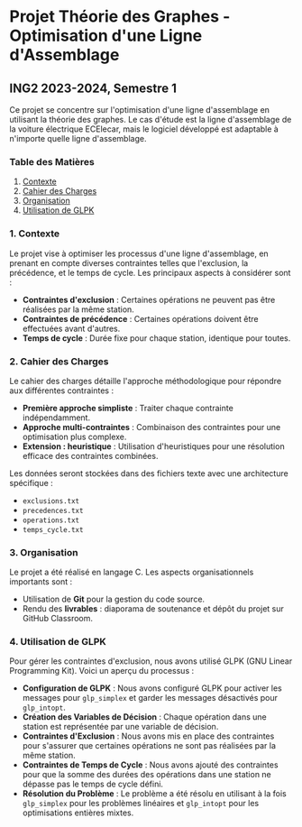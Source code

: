 # Projet Théorie des Graphes - Optimisation d'une Ligne d'Assemblage
## ING2 2023-2024, Semestre 1

Ce projet se concentre sur l'optimisation d'une ligne d'assemblage en utilisant la théorie des graphes. Le cas d'étude est la ligne d'assemblage de la voiture électrique ECElecar, mais le logiciel développé est adaptable à n'importe quelle ligne d'assemblage.

### Table des Matières
1. [Contexte](#1-contexte)
2. [Cahier des Charges](#2-cahier-des-charges)
3. [Organisation](#3-organisation)
4. [Utilisation de GLPK](#4-utilisation-de-glpk)

### 1. Contexte
Le projet vise à optimiser les processus d'une ligne d'assemblage, en prenant en compte diverses contraintes telles que l'exclusion, la précédence, et le temps de cycle. Les principaux aspects à considérer sont :
- **Contraintes d'exclusion** : Certaines opérations ne peuvent pas être réalisées par la même station.
- **Contraintes de précédence** : Certaines opérations doivent être effectuées avant d'autres.
- **Temps de cycle** : Durée fixe pour chaque station, identique pour toutes.

### 2. Cahier des Charges
Le cahier des charges détaille l'approche méthodologique pour répondre aux différentes contraintes :
- **Première approche simpliste** : Traiter chaque contrainte indépendamment.
- **Approche multi-contraintes** : Combinaison des contraintes pour une optimisation plus complexe.
- **Extension : heuristique** : Utilisation d'heuristiques pour une résolution efficace des contraintes combinées.

Les données seront stockées dans des fichiers texte avec une architecture spécifique :
- `exclusions.txt`
- `precedences.txt`
- `operations.txt`
- `temps_cycle.txt`

### 3. Organisation
Le projet a été réalisé en langage C. Les aspects organisationnels importants sont :
- Utilisation de **Git** pour la gestion du code source.
- Rendu des **livrables** : diaporama de soutenance et dépôt du projet sur GitHub Classroom.

### 4. Utilisation de GLPK
Pour gérer les contraintes d'exclusion, nous avons utilisé GLPK (GNU Linear Programming Kit). Voici un aperçu du processus :
- **Configuration de GLPK** : Nous avons configuré GLPK pour activer les messages pour `glp_simplex` et garder les messages désactivés pour `glp_intopt`.
- **Création des Variables de Décision** : Chaque opération dans une station est représentée par une variable de décision.
- **Contraintes d'Exclusion** : Nous avons mis en place des contraintes pour s'assurer que certaines opérations ne sont pas réalisées par la même station.
- **Contraintes de Temps de Cycle** : Nous avons ajouté des contraintes pour que la somme des durées des opérations dans une station ne dépasse pas le temps de cycle défini.
- **Résolution du Problème** : Le problème a été résolu en utilisant à la fois `glp_simplex` pour les problèmes linéaires et `glp_intopt` pour les optimisations entières mixtes.

